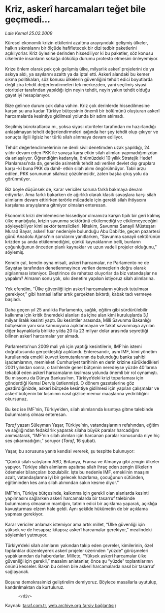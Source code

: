 # Kriz, askerî harcamaları teğet bile geçmedi...

*Lale Kemal 25.02.2009*

<div class="yazi">Küresel ekonomik krizin etkilerini azaltma arayışındaki gelişmiş ülkeler, halkın sıkıntılarını bir ölçüde hafifletecek bir dizi tedbir paketlerini açıklıyorlar. Kriz öylesine derinden hissediliyor ki bu paketler, söz konusu ülkelerde insanların sokağa dökülüp durumu protesto etmesini önleyemiyor. <br/><br/>Krize önlem olarak pek çok gelişmiş ülke, milyarlık askerî projelerini de ya askıya aldı, ya sayılarını azalttı ya da iptal etti. Askerî alandaki bu kemer sıkma politikaları, söz konusu ülkelerin güvenliğini tehdit edici boyutlarda değil zira tehdit değerlendirmeleri tek merkezden, yani seçilmiş siyasi otoriteler tarafından yapıldığı için neyin tehdit, neyin yakın tehdit olduğu gayet iyi hesaplanıyor. <br/><br/>Bize gelince durum çok daha vahim. Kriz çok derinlerde hissedilmesine karşın şu ana kadar Türkiye bütçesinin önemli bir bölümünü oluşturan askerî harcamalarda kesintiye gidilmesi yolunda bir adım atılmadı. <br/><br/>Seçilmiş bürokratlarca mı, yoksa siyasi otoriteler tarafından mı hazırlandığı anlaşılmayan tehdit değerlendirmeleri ışığında her şey tehdit olup çıkıyor ve sonuçta ilgili ilgisiz her türlü silah alınmaya devam ediliyor. <br/><br/>Tehdit değerlendirmelerinin ne denli sivil denetimden uzak yapıldığı, 24 yıldır devam eden PKK ile savaşa karşı etkin silah alımları yapmadığımızdan da anlaşılıyor. Öğrendiğim kadarıyla, önümüzdeki 10 yıllık Stratejik Hedef Planlaması’nda da, genelde asimetrik tehdit adı verilen devlet dışı gruplara karşı –ki buna PKK da dahil- etkin silah alımı öngörülmüyor. Tabii arzu edilen, PKK sorununun silahsız çözülmesidir, zaten başka çıkış yolu da görünmüyor. <br/><br/>Biz böyle düşünsek de, karar vericiler soruna farklı bakmaya devam ediyorlar. Ama farklı bakarken de ağırlıklı olarak klasik savaşlara karşı silah alımlarını devam ettirirken terörle mücadele için gerekli silah ihtiyacını karşılama arayışlarına gitmiyor olmaları enteresan. <br/><br/>Ekonomik krizi derinlemesine hissediyor olmamıza karşın tipik bir geri kalmış ülke mantığıyla, krizin savunma sektörünü etkilemediği ve etkilemeyeceğini söyleyebiliyor kimi sektör temsilcileri. Nitekim, Savunma Sanayii Müsteşarı Murad Bayar, askerî fuar nedeniyle bulunduğu Abu Dabi’de, geçen pazartesi günü Anadolu Ajansı’nın sorularını yanıtlarken, “Savunma sanayii sektörünün krizden şu anda etkilenmediğini, çünkü kaynaklarının belli, bunların çoğunluğunun önceden planlı kaynaklar ve uzun vadeli projeler olduğunu,” söylemiş. <br/><br/>Kendin çal, kendin oyna misali, askerî harcamalar, ne Parlamento ne de Sayıştay tarafından denetlenmeyince verilen demeçlerin doğru olarak algılanması isteniyor. Eleştirince de rahatsız oluyorlar da biz vatandaşlar ne yapalım? Almanın sonu yok, sıkı denetim yapılsın istiyoruz silah alımlarına. <br/><br/>Yok efendim, “Ülke güvenliği için askerî harcamaların yüksek tutulması gerekiyor,” gibi hamasi laflar artık gerçekten bıktırdı, kabak tadı vermeye başladı. <br/><br/>Daha geçen yıl 25 aralıkta Parlamento, sağlık, eğitim gibi sürdürülebilir kalkınma için kritik önemdeki alanları da içine alan kimi kuruluşlarda 3,1 milyar liralık kesinti yaptı. Bu kesintiler arasında, Milli Savunma Bakanlığı bütçesinin yanı sıra kamuoyuna açıklanmayan ve fakat savunmaya ayrılan diğer kaynaklarla birlikte yılda 20 ila 23 milyar dolar arasında seyrettiği bilinen askerî harcamalar yer almadı. <br/><br/>Parlamento’nun 2009 mali yılı için yaptığı kesintilerin, IMF’nin istemi doğrultusunda gerçekleştiği açıklandı. Enteresandır<i>, </i>aynı IMF, kimi yönetim kurullarında emekli kuvvet komutanlarının da bulunduğu banka sahibi işadamlarının, memleketi Cumhuriyet tarihinin en derin krizine sürükledikleri 2001 yılından sonra, o tarihlerde genel bütçenin neredeyse yüzde 40’larına tekabül eden askerî harcamaların kısılması yolunda önemli bir rol oynamıştı. Bu misyonu da Dünya Bankası’nın, Türkiye’deki krizi toparlaması için gönderdiği Kemal Derviş üstlenmişti. O dönem gazetelerine göz gezdirdiğinizde, askerî bütçede kesintiye gidilmesi için yapılan çalışmalar ve askerî bütçenin bir kısmının nasıl gizlice memur maaşlarına yedirildiğini okursunuz. <br/><br/>Bu kez ise IMF’nin, Türkiye’den, silah alımlarında kısıntıya gitme talebinde bulunmamış olması enteresan. <i><br/><br/>Taraf</i> yazarı Süleyman Yaşar, Türkiye’nin, vatandaşlarının refahından, eğitim ve sağlığından fedakârlık yaparak silaha büyük paralar harcadığını anımsatarak, “IMF’nin silah alımları için harcanan paralar konusunda niye hiç ses çıkarmadığını,” soruyor (<i>Taraf</i>, 16 şubat). <br/><br/>Yaşar, bu sorusuna yanıtı kendisi vererek, şu tespitte bulunuyor: <br/><br/>“Çünkü silah satışlarını ABD, Britanya, Fransa ve Almanya gibi zengin ülkeler yapıyor. Türkiye silah alımlarını azaltırsa silah ihraç eden zengin ülkelerin ödemeler bilançoları bozulabilir. İşte bu nedenle IMF, emeklinin maaşını azalt, vatandaşlarına iyi bir gelecek hazırlama, çocuğunun sütünden, eğitiminden kes ama silah alımından sakın kesme diyor.” <br/><br/>IMF’nin, Türkiye bütçesinde, kalkınma için gerekli olan alanlarda kesinti yapılmasını sağlarken askerî harcamalarda bir tasarruf talebinde bulunmamış olmasının mantığını, tatmin edici bir açıklama yaparak, açıklığa kavuşturması elzem hale geldi. Aynı şekilde hükümetin de bir açıklama yapması gerekiyor. <br/><br/>Karar vericiler anlamak istemiyor ama artık millet, “Ülke güvenliği için yüksek ve de hesapsız kitapsız askerî harcamalar gerekiyor,” mealindeki söylemleri yutmuyor. <br/><br/>Türkiye’deki silah alımlarını yakından takip eden çevreler, kimilerinin, özel toplantılar düzenleyerek askerî projeler üzerinden “yüzde” görüşmeleri yaptıklarından da haberdarlar. Millete, “Yüksek askerî harcamalar ülke güvenliği için gerekli,” masalını anlatanlar, önce şu “yüzde” toplantılarının önünü kesseler. Bakın bu önlem bile askerî harcamalarda nasıl bir tasarruf sağlayacak. <br/><br/>Boşuna demokrasimizi geliştirelim demiyoruz. Böylece masallarla uyutulup, kandırılmaktan da kurtuluruz.
                                    
          
          
          
          </div>

Kaynak: [taraf.com.tr](http://www.taraf.com.tr/lale-kemal/makale-kriz-askeri-harcamalari-teget-bile-gecmedi.htm), [web.archive.org (arşiv bağlantısı)](http://web.archive.org/web/20130815135429/http://www.taraf.com.tr/lale-kemal/makale-kriz-askeri-harcamalari-teget-bile-gecmedi.htm)
